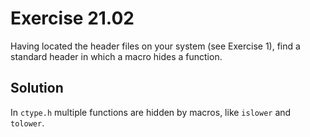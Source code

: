 # Exercise 21.02

Having located the header files on your system (see Exercise 1), find a standard
header in which a macro hides a function.

## Solution

In `ctype.h` multiple functions are hidden by macros, like `islower` and
`tolower`.
